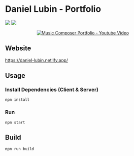 ﻿# Daniel Lubin - Portfolio

<img src="https://res.cloudinary.com/dq6iduc79/image/upload/v1660553104/portfolio-avif/daniel-lubin-desktop_iqee9r.webp">
<img src="https://res.cloudinary.com/dq6iduc79/image/upload/v1660553852/portfolio-avif/daniel-lubin-mobile_qa47ci.webp">

<p align="center">
<a href="https://www.youtube.com/watch?v=Q1OABscozZM"><img src="https://res.cloudinary.com/dq6iduc79/image/upload/v1660555901/portfolio-avif/youtube-embed-daniel-lubin_dqwkhg.webp" alt="Music Composer Portfolio - Youtube Video"></a>
</p>

## Website

https://daniel-lubin.netlify.app/

## Usage

### Install Dependencies (Client & Server)

```
npm install
```

### Run

```
npm start
```

## Build

```
npm run build
```

